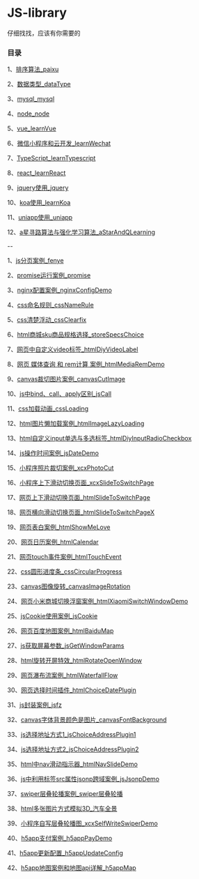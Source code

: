 # JS-library

仔细找找，应该有你需要的

### 目录

1、[排序算法_paixu](https://github.com/fengfanv/JS-library/blob/master/paixu)

2、[数据类型_dataType](https://github.com/fengfanv/JS-library/blob/master/dataType)

3、[mysql_mysql](https://github.com/fengfanv/JS-library/blob/master/mysql)

4、[node_node](https://github.com/fengfanv/JS-library/blob/master/node)

5、[vue_learnVue](https://github.com/fengfanv/JS-library/blob/master/learnVue)

6、[微信小程序和云开发_learnWechat](https://github.com/fengfanv/JS-library/blob/master/learnWechat)

7、[TypeScript_learnTypescript](https://github.com/fengfanv/JS-library/blob/master/learnTypescript)

8、[react_learnReact](https://github.com/fengfanv/JS-library/blob/master/learnReact)

9、[jquery使用_jquery](https://github.com/fengfanv/JS-library/blob/master/jquery)

10、[koa使用_learnKoa](https://github.com/fengfanv/JS-library/blob/master/learnKoa)

11、[uniapp使用_uniapp](https://github.com/fengfanv/JS-library/blob/master/uniapp)

12、[a星寻路算法与强化学习算法_aStarAndQLearning](https://github.com/fengfanv/JS-library/blob/master/aStarAndQLearning)

--

1、[js分页案例_fenye](https://github.com/fengfanv/JS-library/tree/master/fenye)

2、[promise运行案例_promise](https://github.com/fengfanv/JS-library/blob/master/promise)

3、[nginx配置案例_nginxConfigDemo](https://github.com/fengfanv/JS-library/tree/master/nginxConfigDemo)

4、[css命名规则_cssNameRule](https://github.com/fengfanv/JS-library/tree/master/cssNameRule)

5、[css清楚浮动_cssClearfix](https://github.com/fengfanv/JS-library/tree/master/cssClearfix)

6、[html商城sku商品规格选择_storeSpecsChoice](https://github.com/fengfanv/JS-library/tree/master/storeSpecsChoice)

7、[网页中自定义video标签_htmlDiyVideoLabel](https://github.com/fengfanv/JS-library/tree/master/htmlDiyVideoLabel)

8、[网页 媒体查询 和 rem计算 案例_htmlMediaRemDemo](https://github.com/fengfanv/JS-library/tree/master/htmlMediaRemDemo)

9、[canvas裁切图片案例_canvasCutImage](https://github.com/fengfanv/JS-library/tree/master/canvasCutImage)

10、[js中bind、call、apply区别_jsCall](https://github.com/fengfanv/JS-library/tree/master/jsCall)

11、[css加载动画_cssLoading](https://github.com/fengfanv/JS-library/tree/master/cssLoading)

12、[html图片懒加载案例_htmlImageLazyLoading](https://github.com/fengfanv/JS-library/tree/master/htmlImageLazyLoading)

13、[html自定义input单选与多选标签_htmlDiyInputRadioCheckbox](https://github.com/fengfanv/JS-library/tree/master/htmlDiyInputRadioCheckbox)

14、[js操作时间案例_jsDateDemo](https://github.com/fengfanv/JS-library/tree/master/jsDateDemo)

15、[小程序照片裁切案例_xcxPhotoCut](https://github.com/fengfanv/JS-library/tree/master/xcxPhotoCut)

16、[小程序上下滑动切换页面_xcxSlideToSwitchPage](https://github.com/fengfanv/JS-library/tree/master/xcxSlideToSwitchPage)

17、[网页上下滑动切换页面_htmlSlideToSwitchPage](https://github.com/fengfanv/JS-library/tree/master/htmlSlideToSwitchPage)

18、[网页横向滑动切换页面_htmlSlideToSwitchPageX](https://github.com/fengfanv/JS-library/tree/master/htmlSlideToSwitchPageX)

19、[网页表白案例_htmlShowMeLove](https://github.com/fengfanv/JS-library/tree/master/htmlShowMeLove)

20、[网页日历案例_htmlCalendar](https://github.com/fengfanv/JS-library/tree/master/htmlCalendar)

21、[网页touch事件案例_htmlTouchEvent](https://github.com/fengfanv/JS-library/tree/master/htmlTouchEvent)

22、[css圆形进度条_cssCircularProgress](https://github.com/fengfanv/JS-library/tree/master/cssCircularProgress)

23、[canvas图像旋转_canvasImageRotation](https://github.com/fengfanv/JS-library/tree/master/canvasImageRotation)

24、[网页小米商城切换浮窗案例_htmlXiaomiSwitchWindowDemo](https://github.com/fengfanv/JS-library/tree/master/htmlXiaomiSwitchWindowDemo)

25、[jsCookie使用案例_jsCookie](https://github.com/fengfanv/JS-library/tree/master/jsCookie)

26、[网页百度地图案例_htmlBaiduMap](https://github.com/fengfanv/JS-library/tree/master/htmlBaiduMap)

27、[js获取屏幕参数_jsGetWindowParams](https://github.com/fengfanv/JS-library/tree/master/jsGetWindowParams)

28、[html旋转开屏特效_htmlRotateOpenWindow](https://github.com/fengfanv/JS-library/tree/master/htmlRotateOpenWindow)

29、[网页瀑布流案例_htmlWaterfallFlow](https://github.com/fengfanv/JS-library/tree/master/htmlWaterfallFlow)

30、[网页选择时间插件_htmlChoiceDatePlugin](https://github.com/fengfanv/JS-library/tree/master/htmlChoiceDatePlugin)

31、[js封装案例_jsfz](https://github.com/fengfanv/JS-library/tree/master/jsfz)

32、[canvas字体背景颜色是图片_canvasFontBackground](https://github.com/fengfanv/JS-library/tree/master/canvasFontBackground)

33、[js选择地址方式1_jsChoiceAddressPlugin1](https://github.com/fengfanv/JS-library/tree/master/jsChoiceAddressPlugin1)

34、[js选择地址方式2_jsChoiceAddressPlugin2](https://github.com/fengfanv/JS-library/tree/master/jsChoiceAddressPlugin2)

35、[html中nav滑动指示器_htmlNavSlideDemo](https://github.com/fengfanv/JS-library/tree/master/htmlNavSlideDemo)

36、[js中利用标签src属性jsonp跨域案例_jsJsonpDemo](https://github.com/fengfanv/JS-library/tree/master/jsJsonpDemo)

37、[swiper层叠轮播案例_swiper层叠轮播](https://github.com/fengfanv/JS-library/tree/master/swiper层叠轮播)

38、[html多张图片方式模拟3D_汽车全景](https://github.com/fengfanv/JS-library/tree/master/汽车全景)

39、[小程序自写层叠轮播图_xcxSelfWriteSwiperDemo](https://github.com/fengfanv/JS-library/tree/master/xcxSelfWriteSwiperDemo)

40、[h5app支付案例_h5appPayDemo](https://github.com/fengfanv/JS-library/tree/master/h5appPayDemo)

41、[h5app更新配置_h5appUpdateConfig](https://github.com/fengfanv/JS-library/tree/master/h5appUpdateConfig)

42、[h5app地图案例和地图api详解_h5appMap](https://github.com/fengfanv/JS-library/tree/master/h5appMap)